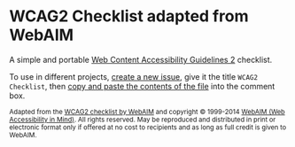 # WCAG2 Checklist adapted from WebAIM

A simple and portable [Web Content Accessibility Guidelines 2](https://www.w3.org/TR/WCAG20/) checklist. 

To use in different projects, [create a new issue](https://help.github.com/articles/creating-an-issue/), give it the title `WCAG2 Checklist`, then [copy and paste the contents of the file](https://raw.githubusercontent.com/growdigital/checklist-wcag2/master/wcag2-checklist.md) into the comment box.

<small>Adapted from the [WCAG2 checklist by WebAIM](http://webaim.org/standards/wcag/checklist) and copyright © 1999-2014 [WebAIM (Web Accessibility in Mind)](http://webaim.org/). All rights reserved. May be reproduced and distributed in print or electronic format only if offered at no cost to recipients and as long as full credit is given to WebAIM.</small>
